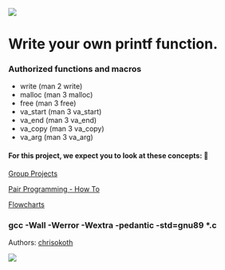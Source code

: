 ![](https://encrypted-tbn0.gstatic.com/images?q=tbn:ANd9GcQb18zkbUefxh6MAQSOfV_9X9i2HMUVvUloLQ&usqp=CAU)
# Write your own printf function.

### Authorized functions and macros
- write (man 2 write)
- malloc (man 3 malloc)
- free (man 3 free)
- va_start (man 3 va_start)
- va_end (man 3 va_end)
- va_copy (man 3 va_copy)
- va_arg (man 3 va_arg)

#### For this project, we expect you to look at these concepts: :tophat:
[Group Projects](https://alx-intranet.hbtn.io/concepts/111)

[Pair Programming - How To](https://alx-intranet.hbtn.io/concepts/121)

[Flowcharts](https://alx-intranet.hbtn.io/concepts/130)
###  gcc -Wall -Werror -Wextra -pedantic -std=gnu89 *.c



Authors: [chrisokoth](https://github.com/chrisokoth)


![](https://encrypted-tbn0.gstatic.com/images?q=tbn:ANd9GcSjvSbZ7AEEr4Eh5jpKLM-zU-aicSUNaeXR-Q&usqp=CAU)
